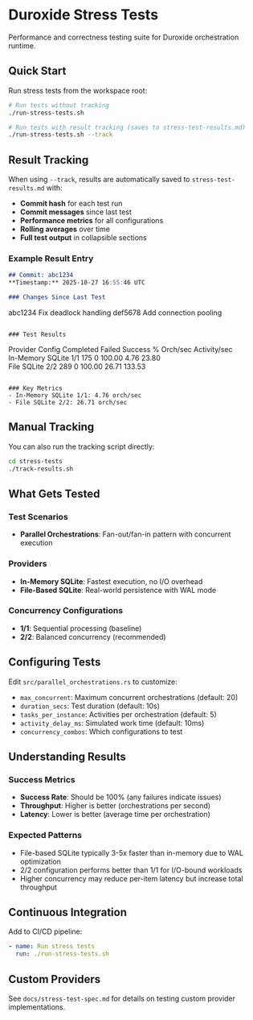 # Duroxide Stress Tests

Performance and correctness testing suite for Duroxide orchestration runtime.

## Quick Start

Run stress tests from the workspace root:

```bash
# Run tests without tracking
./run-stress-tests.sh

# Run tests with result tracking (saves to stress-test-results.md)
./run-stress-tests.sh --track
```

## Result Tracking

When using `--track`, results are automatically saved to `stress-test-results.md` with:

- **Commit hash** for each test run
- **Commit messages** since last test
- **Performance metrics** for all configurations
- **Rolling averages** over time
- **Full test output** in collapsible sections

### Example Result Entry

```markdown
## Commit: abc1234
**Timestamp:** 2025-10-27 16:55:46 UTC

### Changes Since Last Test
```
abc1234 Fix deadlock handling
def5678 Add connection pooling
```

### Test Results
```
Provider             Config     Completed  Failed     Success %  Orch/sec        Activity/sec    
In-Memory SQLite     1/1        175        0          100.00     4.76            23.80           
File SQLite          2/2        289        0          100.00     26.71           133.53          
```

### Key Metrics
- In-Memory SQLite 1/1: 4.76 orch/sec
- File SQLite 2/2: 26.71 orch/sec
```

## Manual Tracking

You can also run the tracking script directly:

```bash
cd stress-tests
./track-results.sh
```

## What Gets Tested

### Test Scenarios
- **Parallel Orchestrations**: Fan-out/fan-in pattern with concurrent execution

### Providers
- **In-Memory SQLite**: Fastest execution, no I/O overhead
- **File-Based SQLite**: Real-world persistence with WAL mode

### Concurrency Configurations
- **1/1**: Sequential processing (baseline)
- **2/2**: Balanced concurrency (recommended)

## Configuring Tests

Edit `src/parallel_orchestrations.rs` to customize:

- `max_concurrent`: Maximum concurrent orchestrations (default: 20)
- `duration_secs`: Test duration (default: 10s)
- `tasks_per_instance`: Activities per orchestration (default: 5)
- `activity_delay_ms`: Simulated work time (default: 10ms)
- `concurrency_combos`: Which configurations to test

## Understanding Results

### Success Metrics
- **Success Rate**: Should be 100% (any failures indicate issues)
- **Throughput**: Higher is better (orchestrations per second)
- **Latency**: Lower is better (average time per orchestration)

### Expected Patterns
- File-based SQLite typically 3-5x faster than in-memory due to WAL optimization
- 2/2 configuration performs better than 1/1 for I/O-bound workloads
- Higher concurrency may reduce per-item latency but increase total throughput

## Continuous Integration

Add to CI/CD pipeline:

```yaml
- name: Run stress tests
  run: ./run-stress-tests.sh
```

## Custom Providers

See `docs/stress-test-spec.md` for details on testing custom provider implementations.
